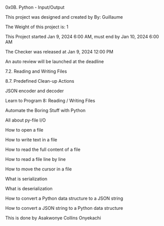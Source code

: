 0x0B. Python - Input/Output

This project was designed and created by By: Guillaume

The Weight of this project is: 1

This Project started Jan 9, 2024 6:00 AM, must end by Jan 10, 2024 6:00 AM

The Checker was released at Jan 9, 2024 12:00 PM

An auto review will be launched at the deadline

7.2. Reading and Writing Files

8.7. Predefined Clean-up Actions

JSON encoder and decoder

Learn to Program 8: Reading / Writing Files

Automate the Boring Stuff with Python

All about py-file I/O

How to open a file

How to write text in a file

How to read the full content of a file

How to read a file line by line

How to move the cursor in a file

What is serialization

What is deserialization

How to convert a Python data structure to a JSON string

How to convert a JSON string to a Python data structure

This is done by Asakwonye Collins Onyekachi








